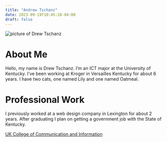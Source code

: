 ```yaml
---
title: "Andrew Tschanz"
date: 2023-09-19T10:45:28-04:00
draft: false
---
```

![picture of Drew Tschanz](https://scontent.ftpa1-1.fna.fbcdn.net/v/t1.6435-9/84513045_10216666277989642_4301864480901431296_n.jpg?_nc_cat=110&ccb=1-7&_nc_sid=0debeb&_nc_ohc=EnNfwUdjURIAX8XxxRF&_nc_ht=scontent.ftpa1-1.fna&oh=00_AfAFV6GYuCZ3wAPVhw3B6DCbedQdtvoB6BHdViaeYhvVYw&oe=65311A18)
# About Me

Hello, my name is Drew Tschanz. I’m an ICT major at the University of Kentucky. I’ve been working at Kroger in Versailles Kentucky for about 6 years. I have two cats, one named Lily and one named Oatmeal.

# Professional Work

I previously worked at a web design company in Lexington for about 2 years. After graduating I plan on getting a government job with the State of Kentucky.

[UK College of Communication and Information](https://ci.uky.edu/)

